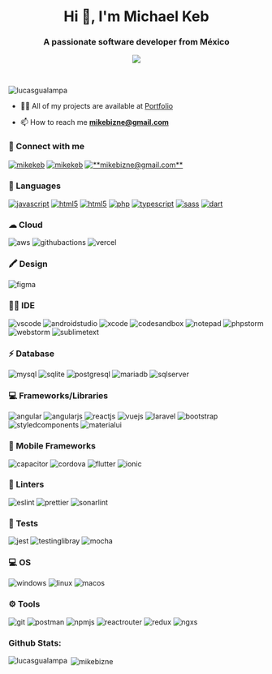 

<h1 align="center">Hi 👋, I'm Michael Keb</h1>
<h3 align="center">A passionate software developer from México</h3>

<p align="center">
  <a href="https://github.com/DenverCoder1/readme-typing-svg"><img src="https://readme-typing-svg.herokuapp.com?font=Time+New+Roman&color=cyan&size=25&center=true&vCenter=true&width=600&height=100&lines=Self-taught+FrontEnd+Developer+..&hearts;++;Love+to+learn+new+stuffs.."></a>
</p>

<br>

<p align="left"> <img src="https://komarev.com/ghpvc/?username=mikebizne12&label=Profile%20views&color=0e75b6&style=flat" alt="lucasgualampa" /> </p>

- 👨‍💻 All of my projects are available at [Portfolio](https://mikebizne12.github.io/my-portfolio)

- 📫 How to reach me **mikebizne@gmail.com**

<!--- - 📄 Know about my experiences [Curriculum Vitae/Latest Resume](https://lucasgualampa.github.io/resume/)-->

<!--- - :briefcase: <a href="#" download>Download my latest Resume</a> -->

<h3 align="left">📱 Connect with me</h3>
<p align="left">
<a href="https://github.com/mikebizne12" target="blank"><img align="center" src="https://img.shields.io/badge/GitHub-100000?style=for-the-badge&logo=github&logoColor=white" alt="mikekeb"/></a>
<a href="https://linkedin.com/in/michael-keb-pech" target="blank"><img align="center" src="https://img.shields.io/badge/LinkedIn-0077B5?style=for-the-badge&logo=linkedin&logoColor=white" alt="mikekeb"/></a>
<a href="mailto:mikebizne@gmail.com" target="blank"><img align="center" src="https://img.shields.io/badge/Gmail-D14836?style=for-the-badge&logo=gmail&logoColor=white" alt="**mikebizne@gmail.com**"/></a>
</p>

<h3 align="left">🚀 Languages</h3>
<p align="left">
  <a href="https://developer.mozilla.org/en-US/docs/Web/JavaScript" target="_blank"><img src="https://img.shields.io/badge/JavaScript-F7DF1E?style=for-the-badge&logo=javascript&logoColor=black" alt="javascript"/></a>
  <a href="https://developer.mozilla.org/es/docs/Web/Guide/HTML/HTML5" target="_blank"><img src="https://img.shields.io/badge/HTML5-E34F26?style=for-the-badge&logo=html5&logoColor=white" alt="html5"/></a>
  <a href="https://developer.mozilla.org/es/docs/Web/CSS" target="_blank"><img src="https://img.shields.io/badge/CSS3-1572B6?style=for-the-badge&logo=css3&logoColor=white" alt="html5"/></a>
  <a href="https://www.php.com" target="_blank"><img src="https://img.shields.io/badge/PHP-777BB4?style=for-the-badge&logo=php&logoColor=white" alt="php"/></a>
   <a href="https://www.typescriptlang.org/" target="_blank"><img src="https://img.shields.io/badge/TypeScript-007ACC?style=for-the-badge&logo=typescript&logoColor=white" alt="typescript"/></a>
   <a href="https://sass-lang.com/" target="_blank"><img src="https://img.shields.io/badge/Sass-CC6699?style=for-the-badge&logo=sass&logoColor=white" alt="sass"/></a>
  <a href="https://dart.dev/" target="_blank"><img src="https://img.shields.io/badge/Dart-0175C2?style=for-the-badge&logo=dart&logoColor=white" alt="dart"/></a>
  
   
   <h3 align="left">☁ Cloud</h3>
<p align="left">
  <img src="https://img.shields.io/badge/Amazon_AWS-FF9900?style=for-the-badge&logo=amazonaws&logoColor=white" alt="aws">
  <img src="https://img.shields.io/badge/GitHub_Actions-2088FF?style=for-the-badge&logo=github-actions&logoColor=white" alt="githubactions">
  
  <img src="https://img.shields.io/badge/Vercel-000000?style=for-the-badge&logo=vercel&logoColor=white" alt="vercel">
</p>
  
   <h3 align="left">🖍 Design</h3>
<p align="left">
  <img src="https://img.shields.io/badge/Figma-F24E1E?style=for-the-badge&logo=figma&logoColor=white" alt="figma">
</p>
  
 <h3 align="left">👩‍💻 IDE</h3>
<p align="left">
  <img src="https://img.shields.io/badge/Visual_Studio_Code-0078D4?style=for-the-badge&logo=visual%20studio%20code&logoColor=white" alt="vscode">
  <img src="https://img.shields.io/badge/Android_Studio-3DDC84?style=for-the-badge&logo=android-studio&logoColor=white" alt="androidstudio">
  <img src="https://img.shields.io/badge/Xcode-007ACC?style=for-the-badge&logo=Xcode&logoColor=white" alt="xcode">
  <img src="https://img.shields.io/badge/Codesandbox-000000?style=for-the-badge&logo=CodeSandbox&logoColor=white" alt="codesandbox">
   <img src="https://img.shields.io/badge/Notepad++-90E59A.svg?style=for-the-badge&logo=notepad%2B%2B&logoColor=black" alt="notepad">
    <img src="http://img.shields.io/badge/-PHPStorm-181717?style=for-the-badge&logo=phpstorm&logoColor=AB43EB" alt="phpstorm"/>
  <img src="http://img.shields.io/badge/-WEBStorm-181717?style=for-the-badge&logo=webstorm&logoColor=F1E549" alt="webstorm"/>
  <img src="https://img.shields.io/badge/sublime_text-%23575757.svg?&style=for-the-badge&logo=sublime-text&logoColor=important" alt="sublimetext">
  
</p>
  
</p>
<h3 align="left">⚡ Database</h3>
<p align="left">
 <img src="https://img.shields.io/badge/MySQL-005C84?style=for-the-badge&logo=mysql&logoColor=white" alt="mysql"/>
  <img src="https://img.shields.io/badge/SQLite-07405E?style=for-the-badge&logo=sqlite&logoColor=white" alt="sqlite"/>

  <img src="https://img.shields.io/badge/PostgreSQL-316192?style=for-the-badge&logo=postgresql&logoColor=white" alt="postgresql"/> 
  
  <img src="https://img.shields.io/badge/MariaDB-003545?style=for-the-badge&logo=mariadb&logoColor=white" alt="mariadb"/> 
 
  <img src="https://img.shields.io/badge/Microsoft%20SQL%20Server-CC2927?style=for-the-badge&logo=microsoft%20sql%20server&logoColor=white" alt="sqlserver"/>
</p>
<h3 align="left">💻 Frameworks/Libraries</h3>
<p align="left">
  <img src="https://img.shields.io/badge/Angular-DD0031?style=for-the-badge&logo=angular&logoColor=white" alt="angular">
   <img src="https://img.shields.io/badge/AngularJS-E23237?style=for-the-badge&logo=angularjs&logoColor=white" alt="angularjs">
   <img src="https://img.shields.io/badge/React-20232A?style=for-the-badge&logo=react&logoColor=61DAFB" alt="reactjs">
   <img src="https://img.shields.io/badge/Vue.js-35495E?style=for-the-badge&logo=vuedotjs&logoColor=4FC08D" alt="vuejs">
  <img src="https://img.shields.io/badge/Laravel-FF2D20?style=for-the-badge&logo=laravel&logoColor=white" alt="laravel">
  <img src="https://img.shields.io/badge/Bootstrap-563D7C?style=for-the-badge&logo=bootstrap&logoColor=white" alt="bootstrap"/>
  <img src="https://img.shields.io/badge/styled--components-DB7093?style=for-the-badge&logo=styled-components&logoColor=white" alt="styledcomponents"/>
  <img src="https://img.shields.io/badge/Material--UI-0081CB?style=for-the-badge&logo=material-ui&logoColor=white" alt="materialui"/>
  
</p>
<h3 align="left">📱 Mobile Frameworks</h3>
<p align="left">
  <img src="https://img.shields.io/badge/Capacitor-119EFF?style=for-the-badge&logo=Capacitor&logoColor=white" alt="capacitor">
  <img src="https://img.shields.io/badge/Cordova-35434F?style=for-the-badge&logo=apache-cordova&logoColor=E8E8E8" alt="cordova">
   <img src="https://img.shields.io/badge/Flutter-02569B?style=for-the-badge&logo=flutter&logoColor=white" alt="flutter">
    <img src="https://img.shields.io/badge/Ionic-3880FF?style=for-the-badge&logo=ionic&logoColor=white" alt="ionic"/>
  
</p>

<h3 align="left">🧐 Linters</h3>
<p align="left">
  <img src="https://img.shields.io/badge/eslint-3A33D1?style=for-the-badge&logo=eslint&logoColor=white" alt="eslint">
  <img src="https://img.shields.io/badge/prettier-1A2C34?style=for-the-badge&logo=prettier&logoColor=F7BA3E" alt="prettier">
   <img src="https://img.shields.io/badge/SonarLint-CB2029?style=for-the-badge&logo=sonarlint&logoColor=white" alt="sonarlint"> 
  
</p>


<h3 align="left">🔔 Tests</h3>
<p align="left">
  <img src="https://img.shields.io/badge/Jest-323330?style=for-the-badge&logo=Jest&logoColor=white" alt="jest">
  <img src="https://img.shields.io/badge/testing%20library-323330?style=for-the-badge&logo=testing-library&logoColor=red" alt="testinglibray">
   <img src="https://img.shields.io/badge/mocha.js-323330?style=for-the-badge&logo=mocha&logoColor=Brown" alt="mocha"> 
  
</p>

<h3 align="left">💻 OS</h3>
<p align="left">
  <img src="https://img.shields.io/badge/Windows-0078D6?style=for-the-badge&logo=windows&logoColor=white" alt="windows"/>
 <img src="https://img.shields.io/badge/Linux-FCC624?style=for-the-badge&logo=linux&logoColor=black" alt="linux"/>
   <img src="https://img.shields.io/badge/mac%20os-000000?style=for-the-badge&logo=apple&logoColor=white" alt="macos"/>
</p>



<h3 align="left">⚙️ Tools</h3>
<p align="left">
  <img src="https://img.shields.io/badge/Git-F05032?style=for-the-badge&logo=git&logoColor=white" alt="git"/>
 <img src="https://img.shields.io/badge/Postman-FF6C37?style=for-the-badge&logo=Postman&logoColor=white" alt="postman"/>
   <img src="https://img.shields.io/badge/npm-CB3837?style=for-the-badge&logo=npm&logoColor=white" alt="npmjs"/>
<img src="https://img.shields.io/badge/React_Router-CA4245?style=for-the-badge&logo=react-router&logoColor=white" alt="reactrouter"/>
  <img src="https://img.shields.io/badge/Redux-593D88?style=for-the-badge&logo=redux&logoColor=white" alt="redux"/>
   <img src="https://img.shields.io/badge/Ngxs-593D88?style=for-the-badge&logo=ngxs&logoColor=white" alt="ngxs"/>
</p>
<h3 align="left">Github Stats:</h3>
<p><img align="left" src="https://github-readme-stats.vercel.app/api/top-langs?username=mikebizne12&langs_count=15&show_icons=true&theme=tokyonight&locale=en&layout=compact" alt="lucasgualampa" /></p>

<p>&nbsp;<img align="center" src="https://github-readme-stats.vercel.app/api?username=mikebizne12&show_icons=true&&include_all_commits=true&count_private=true&count_pr_private_repo=true&theme=tokyonight&locale=en" alt="mikebizne" /></p>
